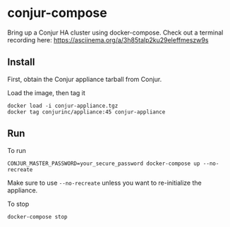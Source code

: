 # conjur-compose
Bring up a Conjur HA cluster using docker-compose. Check out a terminal recording here: https://asciinema.org/a/3h85talp2ku29eleffmeszw9s

## Install
First, obtain the Conjur appliance tarball from Conjur.

Load the image, then tag it
```
docker load -i conjur-appliance.tgz
docker tag conjurinc/appliance:45 conjur-appliance
```
## Run
To run
```
CONJUR_MASTER_PASSWORD=your_secure_password docker-compose up --no-recreate
```
Make sure to use `--no-recreate` unless you want to re-initialize the appliance. 

To stop
```
docker-compose stop
```


